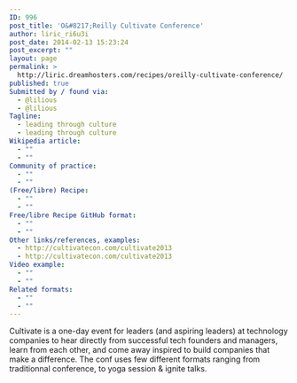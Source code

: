 ```yaml
---
ID: 996
post_title: 'O&#8217;Reilly Cultivate Conference'
author: liric_ri6u3i
post_date: 2014-02-13 15:23:24
post_excerpt: ""
layout: page
permalink: >
  http://liric.dreamhosters.com/recipes/oreilly-cultivate-conference/
published: true
Submitted by / found via:
  - @lilious
  - @lilious
Tagline:
  - leading through culture
  - leading through culture
Wikipedia article:
  - ""
  - ""
Community of practice:
  - ""
  - ""
(Free/libre) Recipe:
  - ""
  - ""
Free/libre Recipe GitHub format:
  - ""
  - ""
Other links/references, examples:
  - http://cultivatecon.com/cultivate2013
  - http://cultivatecon.com/cultivate2013
Video example:
  - ""
  - ""
Related formats:
  - ""
  - ""
---
```

Cultivate is a one-day event for leaders (and aspiring leaders) at technology companies to hear directly from successful tech founders and managers, learn from each other, and come away inspired to build companies that make a difference. The conf uses few different formats ranging from traditionnal conference,  to yoga session & ignite talks.